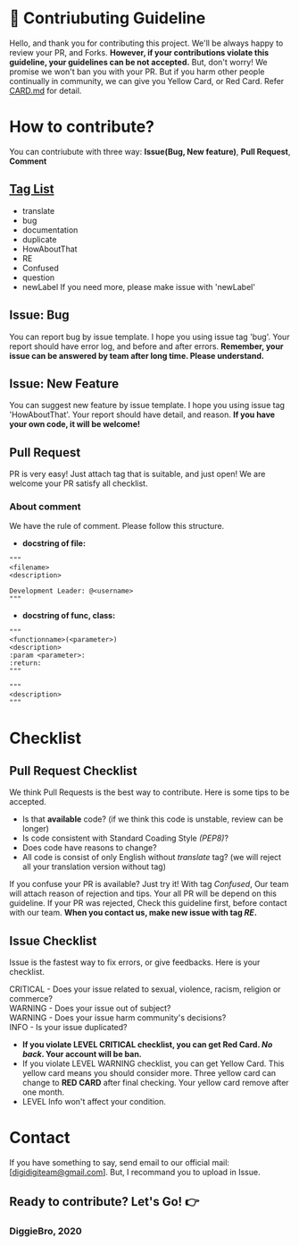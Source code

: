 # 🚀 Contriubuting Guideline

Hello, and thank you for contributing this project.
We'll be always happy to review your PR, and Forks. 
**However, if your contributions violate this guideline, your guidelines can be not accepted.** But, don't worry! We promise we won't ban you with your PR. But if you harm other people continually in community, we can give you Yellow Card, or Red Card. Refer [CARD.md](https://github.com/RedoC-github/Bookshelves/blob/master/CARD.md) for detail.

# How to contribute?
You can contriubute with three way: **Issue(Bug, New feature)**, **Pull Request**, **Comment**

## [Tag List](https://github.com/Diggie-Bro/Frog/labels)
- translate
- bug
- documentation
- duplicate
- HowAboutThat
- RE
- Confused
- question
- newLabel
If you need more, please make issue with 'newLabel'
## Issue: Bug
You can report bug by issue template. I hope you using issue tag 'bug'. Your report should have error log, and before and after errors.
**Remember, your issue can be answered by team after long time. Please understand.**

## Issue: New Feature
You can suggest new feature by issue template. I hope you using issue tag 'HowAboutThat'. Your report should have detail, and reason.
**If you have your own code, it will be welcome!**

## Pull Request
PR is very easy! Just attach tag that is suitable, and just open! We are welcome your PR satisfy all checklist.

### About comment
We have the rule of comment. Please follow this structure.

- **docstring of file:**  
```
"""
<filename>
<description>

Development Leader: @<username> 
"""
```

- **docstring of func, class:**
```
"""
<functionname>(<parameter>)
<description>
:param <parameter>:
:return:
"""
```

```
"""
<description>
"""
```

# Checklist
## Pull Request Checklist
We think Pull Requests is the best way to contribute. Here is some tips to be accepted.

- Is that **available** code? (if we think this code is unstable, review can be longer)
- Is code consistent with Standard Coading Style *(PEP8)*?
- Does code have reasons to change?
- All code is consist of only English without *translate* tag? (we will reject all your translation version without tag)

If you confuse your PR is available? Just try it! With tag *Confused*, Our team will attach reason of rejection and tips.
Your all PR will be depend on this guideline. If your PR was rejected, Check this guideline first, before contact with our team.
**When you contact us, make new issue with tag *RE*.**

## Issue Checklist
Issue is the fastest way to fix errors, or give feedbacks. Here is your checklist.

CRITICAL - Does your issue related to sexual, violence, racism, religion or commerce?  
WARNING - Does your issue out of subject?  
WARNING - Does your issue harm community's decisions?  
INFO - Is your issue duplicated?  

- **If you violate LEVEL CRITICAL checklist, you can get Red Card. *No back*. Your account will be ban.**
- If you violate LEVEL WARNING checklist, you can get Yellow Card. This yellow card means you should consider more. 
Three yellow card can change to **RED CARD** after final checking. Your yellow card remove after one month.
- LEVEL Info won't affect your condition.

# Contact
If you have something to say, send email to our official mail: [digidigiteam@gmail.com]. But, I recommand you to upload in Issue.

## Ready to contribute? Let's Go! 👉
### DiggieBro, 2020
